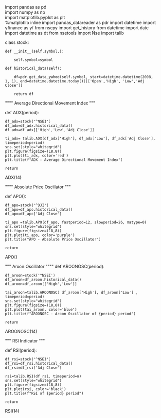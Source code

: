 import pandas as pd  
import numpy as np  
import matplotlib.pyplot as plt  
%matplotlib inline
import pandas_datareader as pdr
import datetime 
import yfinance as yf
from nsepy import get_history
from datetime import date
import datetime as dt
from nsetools import Nse
import talib

class stock:
    
    def __init__(self,symbol,):
        
        self.symbol=symbol
  
    def historical_data(self):
        
        df=pdr.get_data_yahoo(self.symbol, start=datetime.datetime(2008, 1, 1), end=datetime.datetime.today())[['Open','High', 'Low','Adj Close']]
        
        return df
        
""""
Average Directional Movement Index
"""

def ADX(period):
   
    df_adx=stock('^NSEI')
    df_adx=df_adx.historical_data()
    df_adx=df_adx[['High','Low','Adj Close']]

    ti_adx= talib.ADX(df_adx['High'], df_adx['Low'], df_adx['Adj Close'], timeperiod=period)
    sns.set(style="whitegrid")
    plt.figure(figsize=(18,8))
    plt.plot(ti_adx, color='red')
    plt.title(f"ADX - Average Directional Movement Index")
    
    return

ADX(14)

""""
Absolute Price Oscillator
"""

def APO():
    
    df_apo=stock('^DJI')
    df_apo=df_apo.historical_data()
    df_apo=df_apo['Adj Close']
    
    ti_apo =talib.APO(df_apo, fastperiod=12, slowperiod=26, matype=0)
    sns.set(style="whitegrid")
    plt.figure(figsize=(18,8))
    plt.plot(ti_apo, color='purple')
    plt.title("APO - Absolute Price Oscillator")
    
    return

APO()

"""
Aroon Oscillator
""""
def AROONOSC(period):
    
    df_aroon=stock('^NSEI')
    df_aroon=df_aroon.historical_data()
    df_aroon=df_aroon[['High','Low']]
    
    tai_aroon=talib.AROONOSC( df_aroon['High'], df_aroon['Low'] , timeperiod=period)
    sns.set(style="whitegrid")
    plt.figure(figsize=(18,8))
    plt.plot(tai_aroon, color='blue')
    plt.title(f"AROONOSC - Aroon Oscillator of {period} period")
    
    return

AROONOSC(14)

"""
RSI Indicator
"""

def RSI(period):
    
    df_rsi=stock('^NSEI')
    df_rsi=df_rsi.historical_data()
    df_rsi=df_rsi['Adj Close']
    
    rsi=talib.RSI(df_rsi, timeperiod=n)
    sns.set(style="whitegrid")
    plt.figure(figsize=(18,8))
    plt.plot(rsi, color='black')
    plt.title(f"RSI of {period} period")
    
    return

RSI(14)
